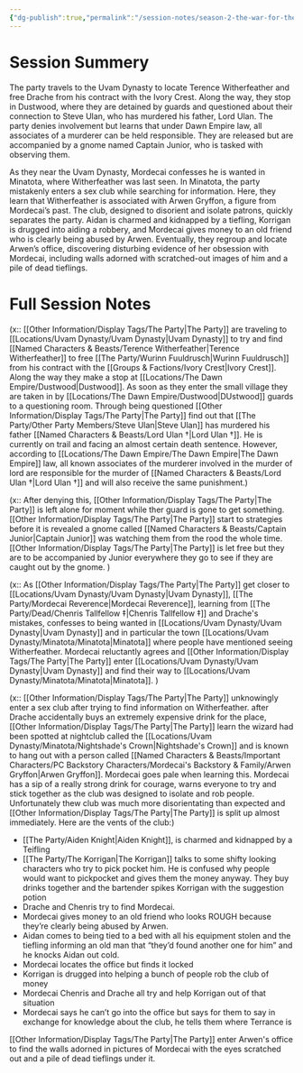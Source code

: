 ```yaml
---
{"dg-publish":true,"permalink":"/session-notes/season-2-the-war-for-the-ofc-s-freedom/session-12/","updated":"2025-06-11T21:33:33.990+01:00"}
---
```



# Session Summery
The party travels to the Uvam Dynasty to locate Terence Witherfeather and free Drache from his contract with the Ivory Crest. Along the way, they stop in Dustwood, where they are detained by guards and questioned about their connection to Steve Ulan, who has murdered his father, Lord Ulan. The party denies involvement but learns that under Dawn Empire law, all associates of a murderer can be held responsible. They are released but are accompanied by a gnome named Captain Junior, who is tasked with observing them.

As they near the Uvam Dynasty, Mordecai confesses he is wanted in Minatota, where Witherfeather was last seen. In Minatota, the party mistakenly enters a sex club while searching for information. Here, they learn that Witherfeather is associated with Arwen Gryffon, a figure from Mordecai’s past. The club, designed to disorient and isolate patrons, quickly separates the party. Aidan is charmed and kidnapped by a tiefling, Korrigan is drugged into aiding a robbery, and Mordecai gives money to an old friend who is clearly being abused by Arwen. Eventually, they regroup and locate Arwen’s office, discovering disturbing evidence of her obsession with Mordecai, including walls adorned with scratched-out images of him and a pile of dead tieflings.

# Full Session Notes
(x:: [[Other Information/Display Tags/The Party\|The Party]] are traveling to [[Locations/Uvam Dynasty/Uvam Dynasty\|Uvam Dynasty]] to try and find [[Named Characters & Beasts/Terence Witherfeather\|Terence Witherfeather]] to free [[The Party/Wurinn Fuuldrusch\|Wurinn Fuuldrusch]] from his contract with the [[Groups & Factions/Ivory Crest\|Ivory Crest]]. Along the way they make a stop at [[Locations/The Dawn Empire/Dustwood\|Dustwood]]. As soon as they enter the small village they are taken in by [[Locations/The Dawn Empire/Dustwood\|DUstwood]] guards to a questioning room. Through being questioned [[Other Information/Display Tags/The Party\|The Party]] find out that [[The Party/Other Party Members/Steve Ulan\|Steve Ulan]] has murdered his father [[Named Characters & Beasts/Lord Ulan †\|Lord Ulan †]]. He is currently on trail and facing an almost certain death sentence. However, according to [[Locations/The Dawn Empire/The Dawn Empire\|The Dawn Empire]] law, all known associates of the murderer involved in the murder of lord are responsible for the murder of [[Named Characters & Beasts/Lord Ulan †\|Lord Ulan †]] and will also receive the same punishment.)

(x:: After denying this, [[Other Information/Display Tags/The Party\|The Party]] is left alone for moment while ther guard is gone to get something. [[Other Information/Display Tags/The Party\|The Party]] start to strategies before it is revealed a gnome called [[Named Characters & Beasts/Captain Junior\|Captain Junior]] was watching them from the rood the whole time. [[Other Information/Display Tags/The Party\|The Party]] is let free but they are to be accompanied by Junior everywhere they go to see if they are caught out by the gnome. )

(x:: As [[Other Information/Display Tags/The Party\|The Party]] get closer to [[Locations/Uvam Dynasty/Uvam Dynasty\|Uvam Dynasty]], [[The Party/Mordecai Reverence\|Mordecai Reverence]], learning from [[The Party/Dead/Chenris Tallfellow ‡\|Chenris Tallfellow ‡]] and Drache's mistakes, confesses to being wanted in [[Locations/Uvam Dynasty/Uvam Dynasty\|Uvam Dynasty]] and in particular the town [[Locations/Uvam Dynasty/Minatota/Minatota\|Minatota]] where people have mentioned seeing Witherfeather. Mordecai reluctantly agrees and [[Other Information/Display Tags/The Party\|The Party]] enter [[Locations/Uvam Dynasty/Uvam Dynasty\|Uvam Dynasty]] and find their way to [[Locations/Uvam Dynasty/Minatota/Minatota\|Minatota]]. )

(x:: [[Other Information/Display Tags/The Party\|The Party]] unknowingly enter a sex club after trying to find information on Witherfeather. after Drache accidentally buys an extremely expensive drink for the place, [[Other Information/Display Tags/The Party\|The Party]] learn the wizard had been spotted at nightclub called the [[Locations/Uvam Dynasty/Minatota/Nightshade's Crown\|Nightshade's Crown]] and is known to hang out with a person called [[Named Characters & Beasts/Important Characters/PC Backstory Characters/Mordecai's Backstory & Family/Arwen Gryffon\|Arwen Gryffon]]. Mordecai goes pale when learning this. Mordecai has a sip of a really strong drink for courage, warns everyone to try and stick together as the club was designed to isolate and rob people. Unfortunately thew club was much more disorientating than expected and [[Other Information/Display Tags/The Party\|The Party]] is split up almost immediately. Here are the vents of the club:)
- [[The Party/Aiden Knight\|Aiden Knight]], is charmed and kidnapped by a Teifling 
- [[The Party/The Korrigan\|The Korrigan]] talks to some shifty looking characters who try to pick pocket him. He is confused why people would want to pickpocket and gives them the money anyway. They buy drinks together and the bartender spikes Korrigan with the suggestion potion
- Drache and Chenris try to find Mordecai.
- Mordecai gives money to an old friend who looks ROUGH because they’re clearly being abused by Arwen.
- Aidan comes to being tied to a bed with all his equipment stolen and the tiefling informing an old man that “they’d found another one for him” and he knocks Aidan out cold.
- Mordecai locates the office but finds it locked
- Korrigan is drugged into helping a bunch of people rob the club of money
- Mordecai Chenris and Drache all try and help Korrigan out of that situation
- Mordecai says he can’t go into the office but says for them to say in exchange for knowledge about the club, he tells them where Terrance is

[[Other Information/Display Tags/The Party\|The Party]] enter Arwen's office to find the walls adorned in pictures of Mordecai with the eyes scratched out and a pile of dead tieflings under it.